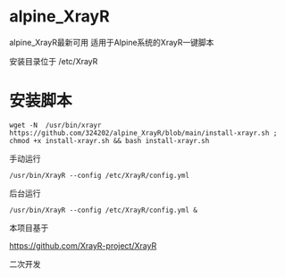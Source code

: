 # alpine_XrayR
alpine_XrayR最新可用
适用于Alpine系统的XrayR一键脚本

安装目录位于 /etc/XrayR

# 安装脚本

```shell script
wget -N  /usr/bin/xrayr https://github.com/324202/alpine_XrayR/blob/main/install-xrayr.sh ; chmod +x install-xrayr.sh && bash install-xrayr.sh
```
手动运行
```shell script
/usr/bin/XrayR --config /etc/XrayR/config.yml
```
后台运行
```shell script
/usr/bin/XrayR --config /etc/XrayR/config.yml &
```
本项目基于

https://github.com/XrayR-project/XrayR

二次开发
